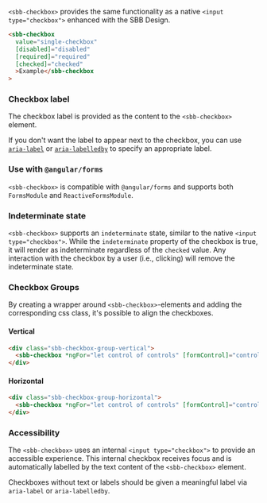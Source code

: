 `<sbb-checkbox>` provides the same functionality as a native `<input type="checkbox">`
enhanced with the SBB Design.

```html
<sbb-checkbox
  value="single-checkbox"
  [disabled]="disabled"
  [required]="required"
  [checked]="checked"
  >Example</sbb-checkbox
>
```

### Checkbox label

The checkbox label is provided as the content to the `<sbb-checkbox>` element.

If you don't want the label to appear next to the checkbox, you can use
[`aria-label`](https://www.w3.org/TR/wai-aria/states_and_properties#aria-label) or
[`aria-labelledby`](https://www.w3.org/TR/wai-aria/states_and_properties#aria-labelledby) to
specify an appropriate label.

### Use with `@angular/forms`

`<sbb-checkbox>` is compatible with `@angular/forms` and supports both `FormsModule`
and `ReactiveFormsModule`.

### Indeterminate state

`<sbb-checkbox>` supports an `indeterminate` state, similar to the native `<input type="checkbox">`.
While the `indeterminate` property of the checkbox is true, it will render as indeterminate
regardless of the `checked` value. Any interaction with the checkbox by a user (i.e., clicking) will
remove the indeterminate state.

### Checkbox Groups

By creating a wrapper around `<sbb-checkbox>`-elements and adding the corresponding css class, it's possible to align the checkboxes.

#### Vertical

```html
<div class="sbb-checkbox-group-vertical">
  <sbb-checkbox *ngFor="let control of controls" [formControl]="control"></sbb-checkbox>
</div>
```

#### Horizontal

```html
<div class="sbb-checkbox-group-horizontal">
  <sbb-checkbox *ngFor="let control of controls" [formControl]="control"></sbb-checkbox>
</div>
```

### Accessibility

The `<sbb-checkbox>` uses an internal `<input type="checkbox">` to provide an accessible experience.
This internal checkbox receives focus and is automatically labelled by the text content of the
`<sbb-checkbox>` element.

Checkboxes without text or labels should be given a meaningful label via `aria-label` or
`aria-labelledby`.
